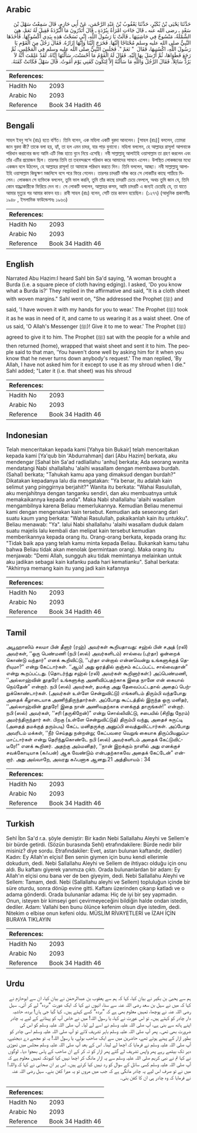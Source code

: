 ## Arabic


<div dir="rtl" lang="ar" style={{fontSize:'larger',backgroundColor:'#f8f9fa',padding:20}}>
حَدَّثَنَا يَحْيَى بْنُ بُكَيْرٍ، حَدَّثَنَا يَعْقُوبُ بْنُ عَبْدِ الرَّحْمَنِ، عَنْ أَبِي حَازِمٍ، قَالَ سَمِعْتُ سَهْلَ بْنَ سَعْدٍ ـ رضى الله عنه ـ قَالَ جَاءَتِ امْرَأَةٌ بِبُرْدَةٍ ـ قَالَ أَتَدْرُونَ مَا الْبُرْدَةُ فَقِيلَ لَهُ نَعَمْ، هِيَ الشَّمْلَةُ، مَنْسُوجٌ فِي حَاشِيَتِهَا ـ قَالَتْ يَا رَسُولَ اللَّهِ، إِنِّي نَسَجْتُ هَذِهِ بِيَدِي أَكْسُوكَهَا‏.‏ فَأَخَذَهَا النَّبِيُّ صلى الله عليه وسلم مُحْتَاجًا إِلَيْهَا‏.‏ فَخَرَجَ إِلَيْنَا وَإِنَّهَا إِزَارُهُ‏.‏ فَقَالَ رَجُلٌ مِنَ الْقَوْمِ يَا رَسُولَ اللَّهِ، اكْسُنِيهَا، فَقَالَ ‏ "‏ نَعَمْ ‏"‏‏.‏ فَجَلَسَ النَّبِيُّ صلى الله عليه وسلم فِي الْمَجْلِسِ، ثُمَّ رَجَعَ فَطَوَاهَا، ثُمَّ أَرْسَلَ بِهَا إِلَيْهِ‏.‏ فَقَالَ لَهُ الْقَوْمُ مَا أَحْسَنْتَ، سَأَلْتَهَا إِيَّاهُ، لَقَدْ عَلِمْتَ أَنَّهُ لاَ يَرُدُّ سَائِلاً‏.‏ فَقَالَ الرَّجُلُ وَاللَّهِ مَا سَأَلْتُهُ إِلاَّ لِتَكُونَ كَفَنِي يَوْمَ أَمُوتُ‏.‏ قَالَ سَهْلٌ فَكَانَتْ كَفَنَهُ‏.‏
</div>
<div style={{backgroundColor:'#f8f9fa',padding:20, marginBottom: 10}}><table> <thead> <tr> <th>References:</th> <th></th> </tr> </thead> <tbody><tr><td>Hadith No</td><td>2093</td></tr><tr><td>Arabic No</td><td>2093</td></tr><tr><td>Reference</td><td>Book 34 Hadith 46</td></tr></tbody></table></div>

## Bengali


<div dir="ltr" lang="bn" style={{fontSize:'larger',backgroundColor:'#f8f9fa',padding:20}}>
সাহল ইবনু সা‘দ (রাঃ) হতে বর্ণিত। তিনি বলেন, এক মহিলা একটি বুরদা আনলেন। [সাহল (রাঃ)] বললেন, তোমরা জান বুরদা কী? তাকে বলা হয়, হ্যাঁ, তা হল এমন চাদর, যার পাড় বুনানো। মহিলা বললেন, হে আল্লাহর রাসূল! আপনাকে পরিধান করানোর জন্য আমি এটি নিজ হাতে বুনে নিয়ে এসেছি। নবী সাল্লাল্লাহু আলাইহি ওয়াসাল্লাম তা গ্রহণ করলেন এবং তাঁর এটির প্রয়োজন ছিল। তারপর তিনি তা তহবন্দরূপে পরিধান করে আমাদের সামনে এলেন। উপস্থিত লোকজনের মধ্যে একজন বলে উঠলেন, হে আল্লাহর রাসূল! তা আমাকে পরিধান করতে দিন। তিনি বললেন, আচ্ছা। নবী সাল্লাল্লাহু আলাইহি ওয়াসাল্লাম কিছুক্ষণ মজলিসে বসে পরে ফিরে গেলেন। তারপর চাদরটি ভাঁজ করে সে লোকটির কাছে পাঠিয়ে দিলেন। লোকজন সে ব্যক্তিকে বললেন, তুমি ভাল করনি, তুমি তাঁর কাছে চাদরটি চেয়ে ফেললে, অথচ তুমি জান যে, তিনি কোন যাচ্ঞাকারীকে ফিরিয়ে দেন না। সে লোকটি বললেন, আল্লাহর কসম, আমি চাদরটি এ জন্যই চেয়েছি যে, তা যাতে আমার মৃত্যুর পর আমার কাফন হয়। রাবী সাহল (রাঃ) বলেন, সেটি তার কাফন হয়েছিল। (১২৭৭) (আধুনিক প্রকাশনীঃ ১৯৪৮ , ইসলামিক ফাউন্ডেশনঃ ১৯৬৩)
</div>
<div style={{backgroundColor:'#f8f9fa',padding:20, marginBottom: 10}}><table> <thead> <tr> <th>References:</th> <th></th> </tr> </thead> <tbody><tr><td>Hadith No</td><td>2093</td></tr><tr><td>Arabic No</td><td>2093</td></tr><tr><td>Reference</td><td>Book 34 Hadith 46</td></tr></tbody></table></div>

## English


<div dir="ltr" lang="en" style={{fontSize:'larger',backgroundColor:'#f8f9fa',padding:20}}>
Narrated Abu Hazim:I heard Sahl bin Sa'd saying, "A woman brought a Burda (i.e. a square piece of cloth having edging). I asked, 'Do you know what a Burda is?' They replied in the affirmative and said, "It is a cloth sheet with woven margins." Sahl went on, "She addressed the Prophet (ﷺ) and said, 'I have woven it with my hands for you to wear.' The Prophet (ﷺ) took it as he was in need of it, and came to us wearing it as a waist sheet. One of us said, 'O Allah's Messenger (ﷺ)! Give it to me to wear.' The Prophet (ﷺ) agreed to give it to him. The Prophet (ﷺ) sat with the people for a while and then returned (home), wrapped that waist sheet and sent it to him. The people said to that man, 'You haven't done well by asking him for it when you know that he never turns down anybody's request.' The man replied, 'By Allah, I have not asked him for it except to use it as my shroud when I die." Sahl added; "Later it (i.e. that sheet) was his shroud
</div>
<div style={{backgroundColor:'#f8f9fa',padding:20, marginBottom: 10}}><table> <thead> <tr> <th>References:</th> <th></th> </tr> </thead> <tbody><tr><td>Hadith No</td><td>2093</td></tr><tr><td>Arabic No</td><td>2093</td></tr><tr><td>Reference</td><td>Book 34 Hadith 46</td></tr></tbody></table></div>

## Indonesian


<div dir="ltr" lang="id" style={{fontSize:'larger',backgroundColor:'#f8f9fa',padding:20}}>
Telah menceritakan kepada kami [Yahya bin Bukair] telah menceritakan kepada kami [Ya'qub bin 'Abdurrahman] dari [Abu Hazim] berkata, aku mendengar [Sahal bin Sa'ad radliallahu 'anhu] berkata; Ada seorang wanita mendatangi Nabi shallallahu 'alaihi wasallam dengan membawa burdah. (Sahal) berkata; "Tahukah kamu apa yang dimaksud dengan burdah?" Dikatakan kepadanya lalu dia mengatakan: "Ya benar, itu adalah kain selimut yang pinggirnya berjahit?" Wanita itu berkata: "Wahai Rasulullah, aku menjahitnya dengan tanganku sendiri, dan aku membuatnya untuk memakaikannya kepada anda". Maka Nabi shallallahu 'alaihi wasallam mengambilnya karena Beliau memerlukannya. Kemudian Beliau menemui kami dengan mengenakan kain tersebut. Kemudian ada seseorang dari suatu kaum yang berkata: "Wahai Rasulullah, pakaikanlah kain itu untukku". Beliau menawab: "Ya". lalui Nabi shallallahu 'alaihi wasallam duduk dalam suatu majelis lalu kembali dan melipat kain tersebut kemudian memberikannya kepada orang itu. Orang-orang berkata, kepada orang itu: "Tidak baik apa yang telah kamu minta kepada Beliau. Bukankah kamu tahu bahwa Beliau tidak akan menolak (permintaan orang). Maka orang itu menjawab: "Demi Allah, sungguh aku tidak memintanya melainkan untuk aku jadikan sebagai kain kafanku pada hari kematianku". Sahal berkata: "Akhirnya memang kain itu yang jadi kain kafannya
</div>
<div style={{backgroundColor:'#f8f9fa',padding:20, marginBottom: 10}}><table> <thead> <tr> <th>References:</th> <th></th> </tr> </thead> <tbody><tr><td>Hadith No</td><td>2093</td></tr><tr><td>Arabic No</td><td>2093</td></tr><tr><td>Reference</td><td>Book 34 Hadith 46</td></tr></tbody></table></div>

## Tamil


<div dir="ltr" lang="ta" style={{fontSize:'larger',backgroundColor:'#f8f9fa',padding:20}}>
அபூஹாஸிம் சலமா பின் தீனார் (ரஹ்) அவர்கள் கூறியதாவது: சஹ்ல் பின் சஅத் (ரலி) அவர்கள், ‘‘ஒரு பெண்மணி (நபி (ஸல்) அவர்களிடம்) சால்வை (புர்தா) ஒன்றைக் கொண்டு வந்தார்” எனக் கூறிவிட்டு, ‘‘புர்தா என்றால் என்னவென்று உங்களுக்குத் தெரியுமா?” என்று கேட்டார்கள். ‘‘ஆம்! அது ஓரத்தில் குஞ்சம் கட்டப்பட்ட சால்வைதான்” என்று கூறப்பட்டது. (தொடர்ந்து சஹ்ல் (ரலி) அவர்கள் கூறினார்கள்:) அப்பெண்மணி, ‘‘அல்லாஹ்வின் தூதரே! உங்களுக்கு அணிவிப்பதற்காக இதை நானே என் கையால் நெய்தேன்” என்றார். நபி (ஸல்) அவர்கள், தமக்கு அது தேவைப்பட்டதால் அதைப் பெற்றுக்கொண்டார்கள். (அவர்கள் உள்ளே சென்றுவிட்டு) எங்களிடம் திரும்பி வந்தபோது அதைக் கீழாடையாக அணிந்திருந்தார்கள். அப்போது கூட்டத்தில் இருந்த ஒரு மனிதர், ‘‘அல்லாஹ்வின் தூதரே! இதை நான் அணிவதற்காக எனக்குத் தாருங்கள்!” என்றார். நபி (ஸல்) அவர்கள், ‘‘சரி (தருகிறேன்)” என்று சொல்லிவிட்டு, சபையில் (சிறிது நேரம்) அமர்ந்திருந்தார் கள். பிறகு (உள்ளே சென்றுவிட்டுத்) திரும்பி வந்து, அதைச் சுருட்டி (அதைத் தமக்குத் தரும்படி) கேட்ட மனிதருக்கு அனுப்பி வைத்துவிட்டார்கள். அப்போது அவரிடம் மக்கள், ‘‘நீர் செய்தது நன்றன்று; கேட்பவரை வெறுங் கையாக திருப்பியனுப்பமாட்டார்கள் என்று தெரிந்துகொண்டே நபி (ஸல்) அவர்களிடம் அதைக் கேட்டுவிட்டீரே!” எனக் கூறினர். அதற்கு அம்மனிதர், ‘‘நான் இறக்கும் நாளில் அது எனக்குச் சவக்கோடியாக (கஃபன்) ஆக வேண்டும் என்பதற்காகவே அதைக் கேட்டேன்” என்றார். அது அவ்வாறே, அவரது கஃபனாக ஆனது.21 அத்தியாயம் : 34
</div>
<div style={{backgroundColor:'#f8f9fa',padding:20, marginBottom: 10}}><table> <thead> <tr> <th>References:</th> <th></th> </tr> </thead> <tbody><tr><td>Hadith No</td><td>2093</td></tr><tr><td>Arabic No</td><td>2093</td></tr><tr><td>Reference</td><td>Book 34 Hadith 46</td></tr></tbody></table></div>

## Turkish


<div dir="ltr" lang="tr" style={{fontSize:'larger',backgroundColor:'#f8f9fa',padding:20}}>
Sehl İbn Sa'd r.a. şöyle demiştir: Bir kadın Nebi Sallallahu Aleyhi ve Sellem'e bir bürde getirdi. (Sözün burasında Sehl) etrafındakilere: Bürde nedir bilir misiniz? diye sordu. Etrafındakiler: Evet, astarı bulunan kaftandır, dediler) Kadın: Ey Allah'ın elçisi! Ben senin giymen için bunu kendi ellerimle dokudum, dedi. Nebi Sallallahu Aleyhi ve Sellem de ihtiyacı olduğu için onu aldı. Bu kaftanı giyerek yanımıza çıktı. Orada bulunanlardan bir adam: Ey Allah'ın elçisi onu bana ver de ben giyeyim, dedi. Nebi Sallallahu Aleyhi ve Sellem: Tamam, dedi. Nebi (Sallallahu aleyhi ve Sellem) topluluğun içinde bir süre oturdu, sonra dönüp evine gitti. Kaftanı üzerinden çıkarıp katladı ve o adama gönderdi. Orada bulunanlar adama: Hiç de iyi bir şey yapmadın. Onun, isteyen bir kimseyi geri çevirmeyeceğini bildiğin halde ondan istedin, dediler. Adam: Vallahi ben bunu ölünce kefenim olsun diye istedim, dedi. Nitekim o elbise onun kefeni oldu. MÜSLİM RİVAYETLERİ ve İZAH İÇİN BURAYA TIKLAYIN
</div>
<div style={{backgroundColor:'#f8f9fa',padding:20, marginBottom: 10}}><table> <thead> <tr> <th>References:</th> <th></th> </tr> </thead> <tbody><tr><td>Hadith No</td><td>2093</td></tr><tr><td>Arabic No</td><td>2093</td></tr><tr><td>Reference</td><td>Book 34 Hadith 46</td></tr></tbody></table></div>

## Urdu


<div dir="rtl" lang="ur" style={{fontSize:'larger',backgroundColor:'#f8f9fa',padding:20}}>
ہم سے یحییٰ بن بکیر نے بیان کیا، کہا کہ ہم سے یعقوب بن عبدالرحمٰن نے بیان کیا، ان سے ابوحازم نے کہا کہ میں نے سہل بن سعد رضی اللہ عنہ سے سنا، انہوں نے کہا کہ ایک عورت ”بردہ“ لے کر آئی۔ سہل رضی اللہ عنہ نے پوچھا، تمہیں معلوم بھی ہے کہ ”بردہ“ کسے کہتے ہیں۔ کہا گیا جی ہاں! بردہ، حاشیہ دار چادر کو کہتے ہیں۔ تو اس عورت نے کہا، یا رسول اللہ! میں نے خاص آپ کو پہنانے کے لیے یہ چادر اپنے ہاتھ سے بنی ہے، آپ صلی اللہ علیہ وسلم نے اسے لے لیا۔ آپ صلی اللہ علیہ وسلم کو اس کی ضرورت بھی تھی۔ پھر آپ صلی اللہ علیہ وسلم باہر تشریف لائے تو آپ صلی اللہ علیہ وسلم اسی چادر کو بطور ازار کے پہنے ہوئے تھے، حاضرین میں سے ایک صاحب بولے، یا رسول اللہ! یہ تو مجھے دے دیجئیے، آپ صلی اللہ علیہ وسلم نے فرمایا کہ اچھا لے لینا۔ اس کے بعد آپ صلی اللہ علیہ وسلم مجلس میں تھوڑی دیر تک بیٹھے رہے پھر واپس تشریف لے گئے پھر ازار کو تہ کر کے ان صاحب کے پاس بھجوا دیا۔ لوگوں نے کہا تم نے نبی کریم صلی اللہ علیہ وسلم سے یہ ازار مانگ کر اچھا نہیں کیا کیونکہ تمہیں معلوم ہے کہ آپ صلی اللہ علیہ وسلم کسی سائل کے سوال کو رد نہیں کیا کرتے ہیں۔ اس پر ان صحابی نے کہا کہ واللہ! میں نے تو صرف اس لیے یہ چادر مانگی ہے کہ جب میں مروں تو یہ میرا کفن بنے۔ سہل رضی اللہ عنہ نے فرمایا کہ وہ چادر ہی ان کا کفن بنی۔
</div>
<div style={{backgroundColor:'#f8f9fa',padding:20, marginBottom: 10}}><table> <thead> <tr> <th>References:</th> <th></th> </tr> </thead> <tbody><tr><td>Hadith No</td><td>2093</td></tr><tr><td>Arabic No</td><td>2093</td></tr><tr><td>Reference</td><td>Book 34 Hadith 46</td></tr></tbody></table></div>